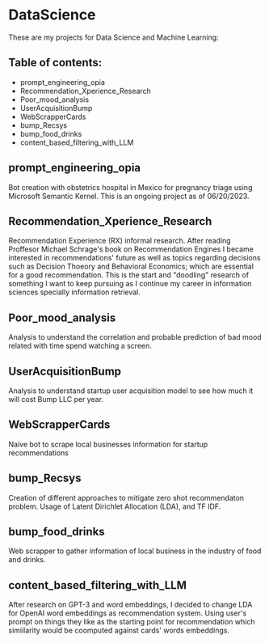 # DataScience
These are my projects for Data Science and Machine Learning:

## Table of contents:
- prompt_engineering_opia 
- Recommendation_Xperience_Research
- Poor_mood_analysis
- UserAcquisitionBump
- WebScrapperCards
- bump_Recsys
- bump_food_drinks
- content_based_filtering_with_LLM

## prompt_engineering_opia
Bot creation with obstetrics hospital in Mexico for pregnancy triage using Microsoft Semantic Kernel. This is an ongoing project as of 06/20/2023.  

## Recommendation_Xperience_Research
Recommendation Experience (RX) informal research. After reading Proffesor Michael Schrage's book on Recommendation Engines I became interested in recommendations' future as well as topics regarding decisions such as Decision Thoeory and Behavioral Economics; which are essential for a good recommendation. This is the start and "doodling" research of something I want to keep pursuing as I continue my career in information sciences specially information retrieval.

## Poor_mood_analysis
Analysis to understand the correlation and probable prediction of bad mood related with time spend watching a screen.

## UserAcquisitionBump
Analysis to understand startup user acquisition model to see how much it will cost Bump LLC per year.

## WebScrapperCards
Naive bot to scrape local businesses information for startup recommendations

## bump_Recsys
Creation of different approaches to mitigate zero shot recommendaton problem. Usage of Latent Dirichlet Allocation (LDA), and TF IDF.

## bump_food_drinks
Web scrapper to gather information of local business in the industry of food and drinks. 

## content_based_filtering_with_LLM
After research on GPT-3 and word embeddings, I decided to change LDA for OpenAI word embeddings as recommendation system. Using user's prompt on things they like as the starting point for recommendation which simiilarity would be coomputed against cards' words embeddings.




